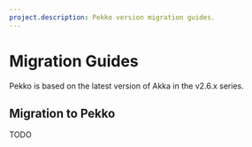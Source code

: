 ```yaml
---
project.description: Pekko version migration guides.
---
```

# Migration Guides

Pekko is based on the latest version of Akka in the v2.6.x series.

## Migration to Pekko

TODO


